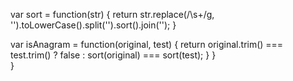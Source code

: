 var sort = function(str) {
return str.replace(/\s+/g, '').toLowerCase().split('').sort().join('');
}

var isAnagram = function(original, test) {
return original.trim() === test.trim() ? false : sort(original) === sort(test);
}
}  
}
